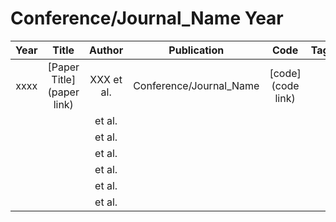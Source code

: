 # Conference/Journal_Name Year

| Year |            Title            |   Author   |       Publication       |        Code         | Tags | Notes |
|:----:|:---------------------------:|:----------:|:-----------------------:|:-------------------:|:----:|:-----:|
| xxxx | \[Paper Title\](paper link) | XXX et al. | Conference/Journal_Name | \[code\](code link) |      |       |
|      |                             |   et al.   |                         |                     |      |       |
|      |                             |   et al.   |                         |                     |      |       |
|      |                             |   et al.   |                         |                     |      |       |
|      |                             |   et al.   |                         |                     |      |       |
|      |                             |   et al.   |                         |                     |      |       |
|      |                             |   et al.   |                         |                     |      |       |
